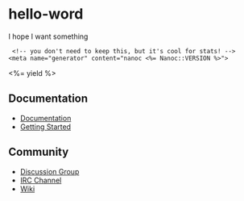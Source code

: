 # hello-word
I hope I want something

<!DOCTYPE HTML>
<html lang="en">
  <head>
    <meta charset="utf-8">
    <title>A Brand New nanoc Site - <%= @item[:title] %></title>

     <!-- you don't need to keep this, but it's cool for stats! -->
    <meta name="generator" content="nanoc <%= Nanoc::VERSION %>">
  </head>
  <body>
    <div id="main">
      <%= yield %>
    </div>
    <div id="sidebar">
      <h2>Documentation</h2>
      <ul>
        <li><a href="http://nanoc.ws/docs/">Documentation</a></li>
        <li><a href="http://nanoc.ws/docs/tutorial/">Getting Started</a></li>
      </ul>
      <h2>Community</h2>
      <ul>
        <li><a href="http://groups.google.com/group/nanoc/">Discussion Group</a></li>
        <li><a href="irc://chat.freenode.net/#nanoc">IRC Channel</a></li>
        <li><a href="http://github.com/nanoc/nanoc/wiki/">Wiki</a></li>
      </ul>
    </div>
  </body>
</html>
